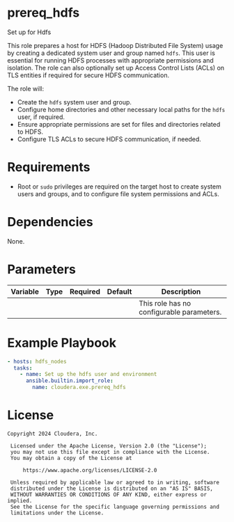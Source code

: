 # prereq_hdfs

Set up for Hdfs

This role prepares a host for HDFS (Hadoop Distributed File System) usage by creating a dedicated system user and group named `hdfs`. This user is essential for running HDFS processes with appropriate permissions and isolation. The role can also optionally set up Access Control Lists (ACLs) on TLS entities if required for secure HDFS communication.

The role will:
- Create the `hdfs` system user and group.
- Configure home directories and other necessary local paths for the `hdfs` user, if required.
- Ensure appropriate permissions are set for files and directories related to HDFS.
- Configure TLS ACLs to secure HDFS communication, if needed.

# Requirements

- Root or `sudo` privileges are required on the target host to create system users and groups, and to configure file system permissions and ACLs.

# Dependencies

None.

# Parameters

| Variable | Type | Required | Default | Description |
| --- | --- | --- | --- | --- |
| | | | | This role has no configurable parameters. |

# Example Playbook

```yaml
- hosts: hdfs_nodes
  tasks:
    - name: Set up the hdfs user and environment
      ansible.builtin.import_role:
        name: cloudera.exe.prereq_hdfs
```

# License

```
Copyright 2024 Cloudera, Inc.

 Licensed under the Apache License, Version 2.0 (the "License");
 you may not use this file except in compliance with the License.
 You may obtain a copy of the License at

     https://www.apache.org/licenses/LICENSE-2.0

 Unless required by applicable law or agreed to in writing, software
 distributed under the License is distributed on an "AS IS" BASIS,
 WITHOUT WARRANTIES OR CONDITIONS OF ANY KIND, either express or implied.
 See the License for the specific language governing permissions and
 limitations under the License.
```
